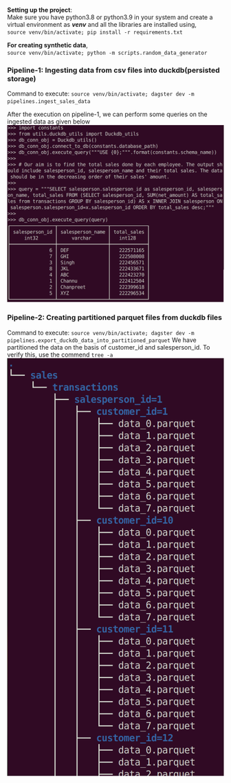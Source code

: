 **Setting up the project**:<br>
Make sure you have python3.8 or python3.9 in your system and create a virtual environment as ***venv*** and all the libraries are installed using,<br>
`source venv/bin/activate; pip install -r requirements.txt`

**For creating synthetic data**,<br>
`source venv/bin/activate; python -m scripts.random_data_generator`

### **Pipeline-1: Ingesting data from csv files into duckdb(persisted storage)**<br>
Command to execute: `source venv/bin/activate; dagster dev -m pipelines.ingest_sales_data`

After the execution on pipeline-1, we can perform some queries on the ingested data as given below<br>
![Output of the experiment-1](./output_images/Correlated_Query_Join.png)
<br>
### **Pipeline-2: Creating partitioned parquet files from duckdb files**
Command to execute: `source venv/bin/activate; dagster dev -m pipelines.export_duckdb_data_into_partitioned_parquet`
We have partitioned the data on the basis of customer_id and salesperson_id. To verify this, use the commend `tree -a`
<br>
![Output of the partitioned data in parquet](./output_images/partitioned_parquet.png)
